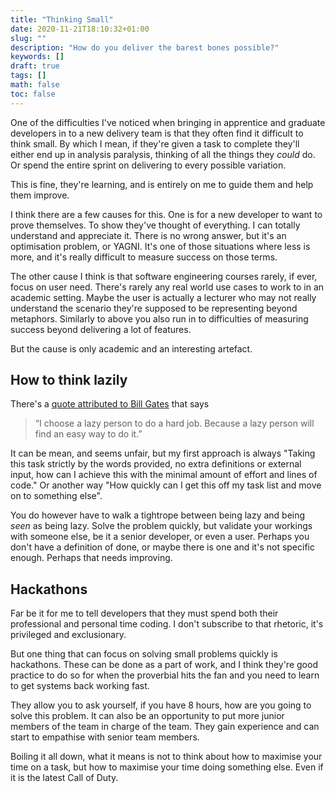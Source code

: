 ```yaml
---
title: "Thinking Small"
date: 2020-11-21T18:10:32+01:00
slug: ""
description: "How do you deliver the barest bones possible?"
keywords: []
draft: true
tags: []
math: false
toc: false
---
```


One of the difficulties I've noticed when bringing in apprentice and graduate developers in to a new delivery team is that they often find it difficult to think small. By which I mean, if they're given a task to complete they'll either end up in analysis paralysis, thinking of all the things they _could_ do. Or spend the entire sprint on delivering to every possible variation.

This is fine, they're learning, and is entirely on me to guide them and help them improve.

I think there are a few causes for this. One is for a new developer to want to prove themselves. To show they've thought of everything. I can totally understand and appreciate it. There is no wrong answer, but it's an optimisation problem, or YAGNI. It's one of those situations where less is more, and it's really difficult to measure success on those terms.

The other cause I think is that software engineering courses rarely, if ever, focus on user need. There's rarely any real world use cases to work to in an academic setting. Maybe the user is actually a lecturer who may not really understand the scenario they're supposed to be representing beyond metaphors. Similarly to above you also run in to difficulties of measuring success beyond delivering a lot of features.

But the cause is only academic and an interesting artefact.

## How to think lazily

There's a [quote attributed to Bill Gates](https://www.goodreads.com/quotes/568877-i-choose-a-lazy-person-to-do-a-hard-job) that says

> “I choose a lazy person to do a hard job. Because a lazy person will find an easy way to do it.”

It can be mean, and seems unfair, but my first approach is always "Taking this task strictly by the words provided, no extra definitions or external input, how can I achieve this with the minimal amount of effort and lines of code." Or another way "How quickly can I get this off my task list and move on to something else".

You do however have to walk a tightrope between being lazy and being _seen_ as being lazy. Solve the problem quickly, but validate your workings with someone else, be it a senior developer, or even a user. Perhaps you don't have a definition of done, or maybe there is one and it's not specific enough. Perhaps that needs improving.

## Hackathons

Far be it for me to tell developers that they must spend both their professional and personal time coding. I don't subscribe to that rhetoric, it's privileged and exclusionary.

But one thing that can focus on solving small problems quickly is hackathons. These can be done as a part of work, and I think they're good practice to do so for when the proverbial hits the fan and you need to learn to get systems back working fast.

They allow you to ask yourself, if you have 8 hours, how are you going to solve this problem. It can also be an opportunity to put more junior members of the team in charge of the team. They gain experience and can start to empathise with senior team members.

Boiling it all down, what it means is not to think about how to maximise your time on a task, but how to maximise your time doing something else. Even if it is the latest Call of Duty.

